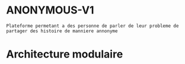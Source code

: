 # ANONYMOUS-V1
`Plateforme permetant a des personne de parler de leur probleme de partager des histoire de manniere annonyme`
# Architecture modulaire
